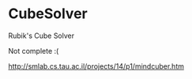# CubeSolver
Rubik's Cube Solver

Not complete :(


http://smlab.cs.tau.ac.il/projects/14/p1/mindcuber.htm

